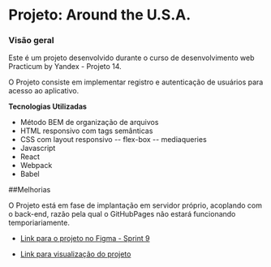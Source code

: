 # Projeto: Around the U.S.A.

### Visão geral

Este é um projeto desenvolvido durante o curso de desenvolvimento web Practicum by Yandex - Projeto 14.

O Projeto consiste em implementar registro e autenticação de usuários para acesso ao aplicativo.

**Tecnologias Utilizadas**

- Método BEM de organização de arquivos
- HTML responsivo com tags semânticas
- CSS com layout responsivo
  -- flex-box
  -- mediaqueries
- Javascript
- React
- Webpack
- Babel

##Melhorias

O Projeto está em fase de implantação em servidor próprio, acoplando com o back-end, razão pela qual o GitHubPages não estará funcionando temporiariamente.

- [Link para o projeto no Figma - Sprint 9](https://www.figma.com/file/lEGbFrRr3ft9xIfxp1RFSz/WEB-Sprint-9)

- [Link para visualização do projeto](joaofq.students.nomoredomainssbs.ru)
